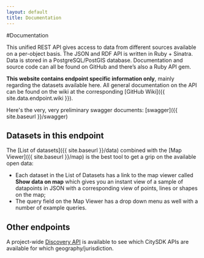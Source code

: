 ```yaml
---
layout: default
title: Documentation
---
```


#Documentation

This unified REST API gives access to data from different sources available on a per-object basis. The JSON and RDF API is written in Ruby + Sinatra. Data is stored in a PostgreSQL/PostGIS database. Documentation and source code can all be found on GitHub and there’s also a Ruby API gem.

**This website contains endpoint specific information only**, mainly regarding the datasets available here. All general documentation on the API can be found on the wiki at the corresponding [GitHub Wiki]({{ site.data.endpoint.wiki }}).

Here's the very, very preliminary swagger documents: [swagger]({{ site.baseurl }}/swagger)


## Datasets in this endpoint

The [List of datasets]({{ site.baseurl }}/data) combined with the [Map Viewer]({{ site.baseurl }}/map) is the best tool to get a grip on the available open data:

- Each dataset in the List of Datasets has a link to the map viewer called **Show data on map** which gives you an instant view of a sample of datapoints in JSON with a corresponding view of points, lines or shapes on the map;
- The query field on the Map Viewer has a drop down menu as well with a number of example queries.


## Other endpoints

A project-wide [Discovery API](http://cat.citysdk.eu/) is available to see which CitySDK APIs are available for which geography/jurisdiction.